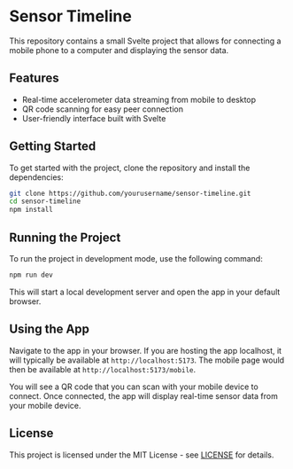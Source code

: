 # Sensor Timeline
This repository contains a small Svelte project that allows for connecting a mobile phone to a computer and displaying the sensor data.

## Features
- Real-time accelerometer data streaming from mobile to desktop
- QR code scanning for easy peer connection
- User-friendly interface built with Svelte

## Getting Started
To get started with the project, clone the repository and install the dependencies:

```bash
git clone https://github.com/yourusername/sensor-timeline.git
cd sensor-timeline
npm install
```

## Running the Project
To run the project in development mode, use the following command:

```bash
npm run dev
```

This will start a local development server and open the app in your default browser.

## Using the App

Navigate to the app in your browser. If you are hosting the app localhost, it will typically be available at `http://localhost:5173`. The mobile page would then be available at `http://localhost:5173/mobile`.

You will see a QR code that you can scan with your mobile device to connect. Once connected, the app will display real-time sensor data from your mobile device.

## License
This project is licensed under the MIT License - see [LICENSE](LICENSE) for details.